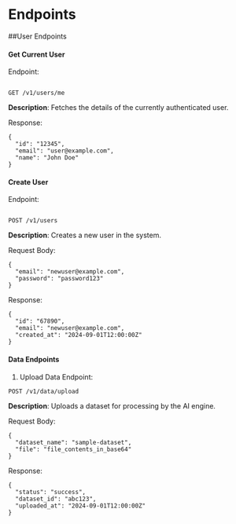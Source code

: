 # Endpoints
##User Endpoints


#### Get Current User
Endpoint:

```

GET /v1/users/me

```
**Description**: Fetches the details of the currently authenticated user.

Response:

```
{
  "id": "12345",
  "email": "user@example.com",
  "name": "John Doe"
}
```


#### Create User

Endpoint:

```

POST /v1/users
```
**Description**: Creates a new user in the system.

Request Body:

```
{
  "email": "newuser@example.com",
  "password": "password123"
}
```

Response:
```
{
  "id": "67890",
  "email": "newuser@example.com",
  "created_at": "2024-09-01T12:00:00Z"
}
```
#### Data Endpoints

1. Upload Data
Endpoint:

```
POST /v1/data/upload
```

**Description**: Uploads a dataset for processing by the AI engine.

Request Body:

```
{
  "dataset_name": "sample-dataset",
  "file": "file_contents_in_base64"
}
```

Response:

```
{
  "status": "success",
  "dataset_id": "abc123",
  "uploaded_at": "2024-09-01T12:00:00Z"
}
```
